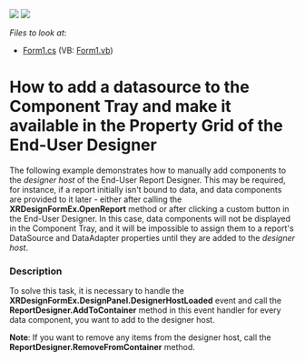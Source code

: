 <!-- default badges list -->
[![](https://img.shields.io/badge/Open_in_DevExpress_Support_Center-FF7200?style=flat-square&logo=DevExpress&logoColor=white)](https://supportcenter.devexpress.com/ticket/details/E1007)
[![](https://img.shields.io/badge/📖_How_to_use_DevExpress_Examples-e9f6fc?style=flat-square)](https://docs.devexpress.com/GeneralInformation/403183)
<!-- default badges end -->
<!-- default file list -->
*Files to look at*:

* [Form1.cs](./CS/Form1.cs) (VB: [Form1.vb](./VB/Form1.vb))
<!-- default file list end -->
# How to add a datasource to the Component Tray and make it available in the Property Grid of the End-User Designer


<p>The following example demonstrates how to manually add components to the <i>designer host</i> of the End-User Report Designer. This may be required, for instance, if a report initially isn't bound to data, and data components are provided to it later - either after calling the <strong>XRDesignFormEx.OpenReport</strong> method or after clicking a custom button in the End-User Designer. In this case, data components will not be displayed in the Component Tray, and it will be impossible to assign them to a report's DataSource and DataAdapter properties until they are added to the <i>designer host</i>.</p>


<h3>Description</h3>

<p>To solve this task, it is necessary to handle the <strong>XRDesignFormEx.DesignPanel.DesignerHostLoaded</strong> event and call the <strong>ReportDesigner.AddToContainer</strong> method in this event handler for every data component, you want to add to the designer host.</p><p><strong>Note</strong>: If you want to remove any items from the designer host, call the <strong>ReportDesigner.RemoveFromContainer</strong> method.</p>

<br/>


